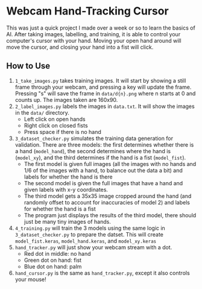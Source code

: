 # Webcam Hand-Tracking Cursor
This was just a quick project I made over a week or so to learn the basics of AI. After taking images, labelling, and training, it is able to control your computer's cursor with your hand. Moving your open hand around will move the cursor, and closing your hand into a fist will click.

## How to Use
1. `1_take_images.py` takes training images. It will start by showing a still frame through your webcam, and pressing a key will update the frame. Pressing "s" will save the frame in `data/d{n}.png` where n starts at 0 and counts up. The images taken are 160x90.
2. `2_label_images.py` labels the images in `data.txt`. It will show the images in the `data/` directory.
    - Left click on open hands
    - Right click on closed fists
    - Press space if there is no hand
3. `3_dataset_checker.py` simulates the training data generation for validation. There are three models: the first determines whether there is a hand (`model_hand`), the second determines where the hand is (`model_xy`), and the third determines if the hand is a fist (`model_fist`).
    - The first model is given full images (all the images with no hands and 1/6 of the images with a hand, to balance out the data a bit) and labels for whether the hand is there
    - The second model is given the full images that have a hand and given labels with x-y coordinates.
    - The third model gets a 35x35 image cropped around the hand (and randomly offset to account for inaccuracies of model 2) and labels for whether the hand is a fist
    - The program just displays the results of the third model, there should just be many tiny images of hands.
4. `4_training.py` will train the 3 models using the same logic in `3_dataset_checker.py` to prepare the datset. This will create `model_fist.keras`, `model_hand.keras`, and `model_xy.keras`
5. `hand_tracker.py` will just show your webcam stream with a dot.
    - Red dot in middle: no hand
    - Green dot on hand: fist
    - Blue dot on hand: palm
6. `hand_cursor.py` is the same as `hand_tracker.py`, except it also controls your mouse!